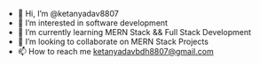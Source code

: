 - 👋 Hi, I’m @ketanyadav8807
- 👀 I’m interested in software development
- 🌱 I’m currently learning MERN Stack && Full Stack Development
- 💞️ I’m looking to collaborate on MERN Stack Projects
- 📫 How to reach me ketanyadavbdh8807@gmail.com

<!---
ketanyadav8807/ketanyadav8807 is a ✨ special ✨ repository because its `README.md` (this file) appears on your GitHub profile.
You can click the Preview link to take a look at your changes.
--->
